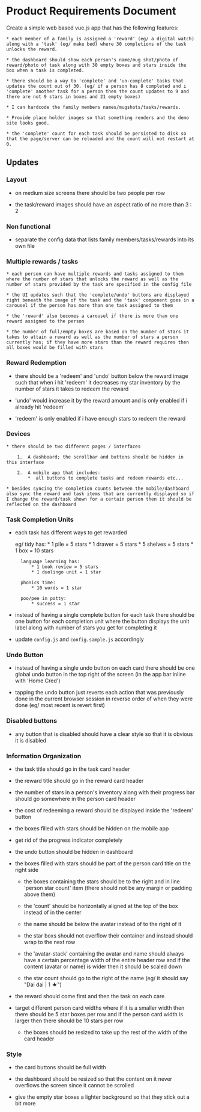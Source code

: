 # Product Requirements Document

Create a simple web based vue.js app that has the following features:

    * each member of a family is assigned a 'reward' (eg/ a digital watch) along with a 'task' (eg/ make bed) where 30 completions of the task unlocks the reward.

    * the dashboard should show each person's name/mug shot/photo of reward/photo of task along with 30 empty boxes and stars inside the box when a task is completed. 

    * there should be a way to 'complete' and 'un-complete' tasks that updates the count out of 30. (eg/ if a person has 8 completed and i 'complete' another task for a person then the count updates to 9 and there are not 9 stars in boxes and 21 empty boxes) 

    * I can hardcode the family members names/mugshots/tasks/rewards.

    * Provide place holder images so that something renders and the demo site looks good.

    * the 'complete' count for each task should be persisted to disk so that the page/server can be reloaded and the count will not restart at 0.



## Updates

### Layout

* on medium size screens there should be two people per row

* the task/reward images should have an aspect ratio of no more than 3 : 2

### Non functional

* separate the config data that lists family members/tasks/rewards into its own file


### Multiple rewards / tasks

    * each person can have multiple rewards and tasks assigned to them where the number of stars that unlocks the reward as well as the number of stars provided by the task are specified in the config file

    * the UI updates such that the 'complete/undo' buttons are displayed right beneath the image of the task and the 'task' component goes in a carousel if the person has more than one task assigned to them

    * the 'reward' also becomes a carousel if there is more than one reward assigned to the person

    * the number of full/empty boxes are based on the number of stars it takes to attain a reward as well as the number of stars a person currently has; if they have more stars than the reward requires then all boxes would be filled with stars

### Reward Redemption

* there should be a 'redeem' and 'undo' button below the reward image such that when i hit 'redeem' it decreases my star inventory by the number of stars it takes to redeem the reward

* 'undo' would increase it by the reward amount and is only enabled if i already hit 'redeem'

* 'redeem' is only enabled if i have enough stars to redeem the reward

### Devices

    * there should be two different pages / interfaces

        1.  A dashboard; the scrollbar and buttons should be hidden in this interface

        2.  A mobile app that includes:
            *  all buttons to complete tasks and redeem rewards etc...

    * besides syncing the completion counts between the mobile/dashboard also sync the reward and task items that are currently displayed so if I change the reward/task shown for a certain person then it should be reflected on the dashboard


### Task Completion Units

* each task has different ways to get rewarded

    eg/
        tidy has:
            * 1 pile = 5 stars
            * 1 drawer = 5 stars
            * 5 shelves = 5 stars
            * 1 box = 10 stars

        language learning has:
            * 1 book review = 5 stars
            * 1 duolingo unit = 1 star

        phonics time:
            * 10 words = 1 star

        poo/pee in potty:
            * success = 1 star

* instead of having a single complete button for each task there should be one button for each completion unit where the button displays the unit label along with number of stars you get for completing it

* update `config.js` and `config.sample.js` accordingly

### Undo Button

* instead of having a single undo button on each card there should be one global undo button in the top right of the screen (in the app bar inline with 'Home Cred')

* tapping the undo button just reverts each action that was previously done in the current browser session in reverse order of when they were done (eg/ most recent is revert first)

### Disabled buttons

* any button that is disabled should have a clear style so that it is obvious it is disabled

### Information Organization

* the task title should go in the task card header

* the reward title should go in the reward card header

* the number of stars in a person's inventory along with their progress bar should go somewhere in the person card header

* the cost of redeeming a reward should be displayed inside the 'redeem' button


* the boxes filled with stars should be hidden on the mobile app

* get rid of the progress indicator completely

* the undo button should be hidden in dashboard

* the boxes filled with stars should be part of the person card title on the right side

    * the boxes containing the stars should be to the right and in line 'person star count' item (there should not be any margin or padding above them)

    * the 'count' should be horizontally aligned at the top of the box instead of in the center

    * the name should be below the avatar instead of to the right of it

    * the star boxs should not overflow their container and instead should wrap to the next row

    * the 'avatar-stack' containing the avatar and name should always have a certain percentage width of the entire header row and if the content (avatar or name) is wider then it should be scaled down

    * the star count should go to the right of the name (eg/ it should say "Dai dai | 1 ★")

* the reward should come first and then the task on each care


* target different person card widths where if it is a smaller width then there should be 5 star boxes per row and if the person card width is larger then there should be 10 stars per row

    * the boxes should be resized to take up the rest of the width of the card header
### Style

* the card buttons should be full width

* the dashboard should be resized so that the content on it never overflows the screen since it cannot be scrolled

* give the empty star boxes a lighter background so that they stick out a bit more
